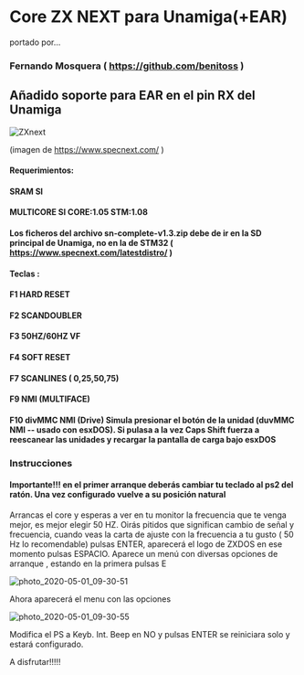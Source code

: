 # Core ZX NEXT para Unamiga(+EAR)
portado por...
### Fernando Mosquera ( https://github.com/benitoss )
## Añadido soporte para EAR en el pin RX del Unamiga
![ZXnext](https://user-images.githubusercontent.com/31018768/80793839-80c67100-8b98-11ea-9f41-6a14665c122c.jpg)

(imagen de https://www.specnext.com/ )

#### Requerimientos:

#### SRAM SI

#### MULTICORE SI CORE:1.05 STM:1.08

#### Los ficheros del archivo sn-complete-v1.3.zip debe de ir en la SD principal de Unamiga, no en la de STM32 ( https://www.specnext.com/latestdistro/ )

#### Teclas :

#### F1 HARD RESET

#### F2 SCANDOUBLER

#### F3 50HZ/60HZ VF

#### F4 SOFT RESET

#### F7 SCANLINES ( 0,25,50,75)

#### F9 NMI (MULTIFACE)

#### F10 divMMC NMI (Drive) Simula presionar el botón de la unidad (duvMMC NMI -- usado con esxDOS). Si pulasa a la vez Caps Shift fuerza a reescanear las unidades y recargar la pantalla de carga bajo esxDOS

### Instrucciones

#### Importante!!! en el primer arranque deberás cambiar tu teclado al ps2 del ratón. Una vez configurado vuelve a su posición natural 

Arrancas el core y esperas a ver en tu monitor la frecuencia que te venga mejor, es mejor elegir 50 HZ. Oirás pitidos que significan cambio de señal y frecuencia, cuando veas la carta de ajuste con la frecuencia
a tu gusto ( 50 Hz lo recomendable) pulsas ENTER, aparecerá el logo de ZXDOS en ese momento pulsas ESPACIO. Aparece un menú con diversas opciones de arranque , estando en la primera pulsas E

![photo_2020-05-01_09-30-51](https://user-images.githubusercontent.com/31018768/80793506-97b89380-8b97-11ea-8a4f-2e265724ee9e.jpg)

Ahora aparecerá el menu con las opciones

![photo_2020-05-01_09-30-55](https://user-images.githubusercontent.com/31018768/80793644-f5e57680-8b97-11ea-8dce-77c1eb36cbe8.jpg)

Modifica el PS a Keyb. 
Int. Beep en NO y pulsas ENTER
se reiniciara solo y estará configurado.

A disfrutar!!!!!
